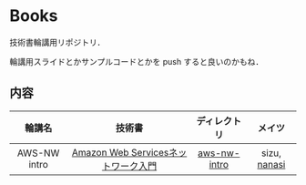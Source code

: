 # Books

技術書輪講用リポジトリ．

輪講用スライドとかサンプルコードとかを push すると良いのかもね．

## 内容

| 輪講名 | 技術書 | ディレクトリ | メイツ |
|:---:|:---:|:---:|:---:|
| AWS-NW intro | [Amazon Web Servicesネットワーク入門](https://www.amazon.co.jp/gp/product/B01M2BMB0V?pf_rd_r=NW1CJFAXJ7VTFM2NW8W7&pf_rd_p=3d322af3-60ce-4778-b834-9b7ade73f617) | [aws-nw-intro](https://github.com/sizu-PIC/Books/tree/master/aws-nw-intro) | sizu, [nanasi](https://github.com/nanasi128) |
